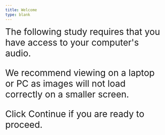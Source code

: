 ```yaml
---
title: Welcome
type: blank
---
```



<span style ="font-size: 2em">
The following study requires that you have access to your computer's audio. <p>

We recommend viewing on a laptop or PC as images will not load correctly on a smaller screen. <p>
Click Continue if you are ready to proceed. </span>





